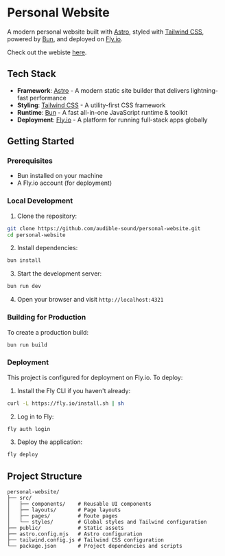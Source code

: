 # Personal Website

A modern personal website built with [Astro](https://astro.build/), styled with [Tailwind CSS](https://tailwindcss.com/), powered by [Bun](https://bun.sh/), and deployed on [Fly.io](https://fly.io/).

Check out the webiste [here](https://audywallacesiegle.fly.dev/).

## Tech Stack

- **Framework**: [Astro](https://astro.build/) - A modern static site builder that delivers lightning-fast performance
- **Styling**: [Tailwind CSS](https://tailwindcss.com/) - A utility-first CSS framework
- **Runtime**: [Bun](https://bun.sh/) - A fast all-in-one JavaScript runtime & toolkit
- **Deployment**: [Fly.io](https://fly.io/) - A platform for running full-stack apps globally

## Getting Started

### Prerequisites

- Bun installed on your machine
- A Fly.io account (for deployment)

### Local Development

1. Clone the repository:
```bash
git clone https://github.com/audible-sound/personal-website.git
cd personal-website
```

2. Install dependencies:
```bash
bun install
```

3. Start the development server:
```bash
bun run dev
```

4. Open your browser and visit `http://localhost:4321`

### Building for Production

To create a production build:

```bash
bun run build
```

### Deployment

This project is configured for deployment on Fly.io. To deploy:

1. Install the Fly CLI if you haven't already:
```bash
curl -L https://fly.io/install.sh | sh
```

2. Log in to Fly:
```bash
fly auth login
```

3. Deploy the application:
```bash
fly deploy
```

## Project Structure

```
personal-website/
├── src/
│   ├── components/    # Reusable UI components
│   ├── layouts/       # Page layouts
│   ├── pages/         # Route pages
│   └── styles/        # Global styles and Tailwind configuration
├── public/            # Static assets
├── astro.config.mjs   # Astro configuration
├── tailwind.config.js # Tailwind CSS configuration
└── package.json       # Project dependencies and scripts
```